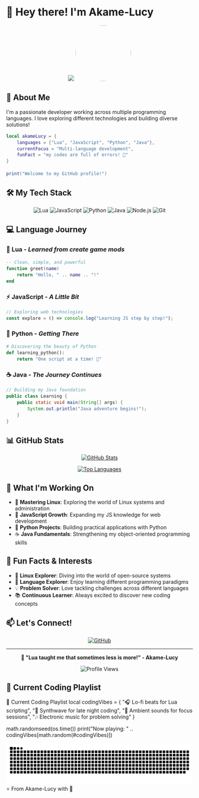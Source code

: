 # 👋 Hey there! I'm Akame-Lucy

<div align="center">
<img src="https://capsule-render.vercel.app/api?type=waving&color=FF6B9D&height=100&section=header" />
<img src="https://avatars.githubusercontent.com/u/139102700?v=4" width="150" height="150" style="border-radius: 50%;" />

</div>

## 🚀 About Me

I'm a passionate developer working across multiple programming languages. I love exploring different technologies and building diverse solutions!

```lua
local akameLucy = {
    languages = {"Lua", "JavaScript", "Python", "Java"},
    currentFocus = "Multi-language development",
    funFact = "my codes are full of errors! 🌙"
}

print("Welcome to my GitHub profile!")
```

## 🛠️ My Tech Stack

<div align="center">

![Lua](https://img.shields.io/badge/Lua-2C2D72?style=for-the-badge&logo=lua&logoColor=white)
![JavaScript](https://img.shields.io/badge/JavaScript-F7DF1E?style=for-the-badge&logo=javascript&logoColor=black)
![Python](https://img.shields.io/badge/Python-3776AB?style=for-the-badge&logo=python&logoColor=white)
![Java](https://img.shields.io/badge/Java-ED8B00?style=for-the-badge&logo=openjdk&logoColor=white)
![Node.js](https://img.shields.io/badge/Node.js-339933?style=for-the-badge&logo=nodedotjs&logoColor=white)
![Git](https://img.shields.io/badge/Git-F05032?style=for-the-badge&logo=git&logoColor=white)

</div>

## 💻 Language Journey

### 🌙 **Lua** - *Learned from create game mods*
```lua
-- Clean, simple, and powerful
function greet(name)
    return "Hello, " .. name .. "!"
end
```

### ⚡ **JavaScript** - *A Little Bit*
```javascript
// Exploring web technologies
const explore = () => console.log("Learning JS step by step!");
```

### 🐍 **Python** - *Getting There*
```python
# Discovering the beauty of Python
def learning_python():
    return "One script at a time! 🐍"
```

### ☕ **Java** - *The Journey Continues*
```java
// Building my Java foundation
public class Learning {
    public static void main(String[] args) {
        System.out.println("Java adventure begins!");
    }
}
```

## 📊 GitHub Stats

<div align="center">
  
[![GitHub Stats](https://github-readme-stats.vercel.app/api?username=Akame-Lucy&show_icons=true&theme=radical&hide_border=true&bg_color=0D1117&title_color=FF6B9D&icon_color=FF6B9D&text_color=FFF)](https://github.com/anuraghazra/github-readme-stats)

[![Top Languages](https://github-readme-stats.vercel.app/api/top-langs/?username=Akame-Lucy&layout=compact&theme=radical&hide_border=true&bg_color=0D1117&title_color=FF6B9D&text_color=FFF)](https://github.com/anuraghazra/github-readme-stats)

</div>

## 🎯 What I'm Working On

- 🌙 **Mastering Linux**: Exploring the world of Linux systems and administration
- 🚀 **JavaScript Growth**: Expanding my JS knowledge for web development
- 🐍 **Python Projects**: Building practical applications with Python
- ☕ **Java Fundamentals**: Strengthening my object-oriented programming skills

## 🌟 Fun Facts & Interests

- 🐧 **Linux Explorer**: Diving into the world of open-source systems
- 🔄 **Language Explorer**: Enjoy learning different programming paradigms
- 💡 **Problem Solver**: Love tackling challenges across different languages
- 📚 **Continuous Learner**: Always excited to discover new coding concepts

## 📫 Let's Connect!

<div align="center">

[![GitHub](https://img.shields.io/badge/GitHub-181717?style=for-the-badge&logo=github&logoColor=white)](https://github.com/Akame-Lucy)

</div>

---

<div align="center">

**🌙 "Lua taught me that sometimes less is more!" - Akame-Lucy**

![Profile Views](https://komarev.com/ghpvc/?username=Akame-Lucy&color=FF6B9D&style=flat-square&label=Profile+Views)

</div>

## 🎵 Current Coding Playlist

</div>🎵 Current Coding Playlist
local codingVibes = {
"🎧 Lo-fi beats for Lua scripting",
"🎵 Synthwave for late night coding",
"🎼 Ambient sounds for focus sessions",
"🎶 Electronic music for problem solving"
}

math.randomseed(os.time())
print("Now playing: " .. codingVibes[math.random(#codingVibes)])


<div align="center"> <img src="https://raw.githubusercontent.com/platane/snk/output/github-contribution-grid-snake-dark.svg" alt="Snake animation" /> </div>⭐ From Akame-Lucy with 💜
